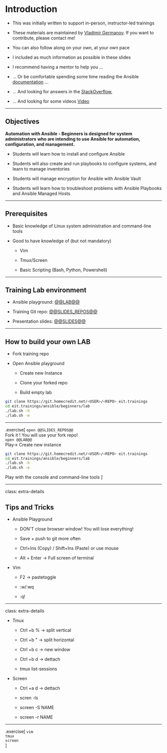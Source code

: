 # Introduction

- This was initially written to support in-person, instructor-led trainings

- These materials are maintained by [Vladimir Germanov](@@TRAINER_PROFILE@@).
  If you want to contribute, please contact me!

- You can also follow along on your own, at your own pace

- I included as much information as possible in these slides

- I recommend having a mentor to help you ...

- ... Or be comfortable spending some time reading the Ansible
 [documentation](https://docs.ansible.com) ...

- ... And looking for answers in the [StackOverflow](http://stackoverflow.com/questions/tagged/ansible),

- ... And looking for some videos [Video](https://www.ansible.com/resources/videos)

---

## Objectives

**Automation with Ansible - Beginners is designed for system administrators**
**who are intending to use Ansible for automation, configuration, and management.**

- Students will learn how to install and configure Ansible

- Students will also create and run playbooks to configure systems, and
learn to manage inventories

- Students will manage encryption for Ansible with Ansible Vault

- Students will learn how to troubleshoot problems with Ansible Playbooks and
Ansible Managed Hosts

---

## Prerequisites

- Basic knowledge of Linux system administration and command-line tools

- Good to have knowledge of (but not mandatory)

  - Vim

  - Tmux/Screen

  - Basic Scripting (Bash, Python, Powershell)

---

## Training Lab environment

- Ansible playground: [@@LAB@@](@LAB@@)

- Training Git repo: [@@SLIDES_REPOS@@](@@SLIDES_REPOS@@)

- Presentation slides: [@@SLIDES@@](@@SLIDES@@)

---

## How to build your own LAB

- Fork training repo

- Open Ansible playground

  - Create new Instance

  - Clone your forked repo

  - Build empty lab

```bash
git clone https://git.homecredit.net/<USER>/<REPO> eit.trainings
cd eit.trainings/ansible/beginners/lab
./lab.sh -h
./lab.sh -e
```

---

.exercise[
```open @@SLIDES_REPOS@@```<br />
Fork it ! You will use your fork repo!<br />
```open @@LAB@@```<br />
Play-> Create new instance
```bash
git clone https://git.homecredit.net/<USER>/<REPO> eit.trainings
cd eit.trainings/ansible/beginners/lab
./lab.sh -h
./lab.sh -e
```
Play with the console and command-line tools
]

---

class: extra-details

## Tips and Tricks

- Ansible Playground

  - DON'T close browser window! You will lose everything!

  - Save + push to git more often

  - Ctrl+Ins (Copy) / Shift+Ins (Paste) or use mouse

  - Alt + Enter -> Full screen of terminal

- Vim

  - F2 -> pastetoggle

  - :w/:wq

  - :q!

---

class: extra-details

- Tmux

  - Ctrl +b % -> split vertical

  - Ctrl +b " -> split horizontal

  - Ctrl +b c -> new window

  - Ctrl +b d -> dettach

  - tmux list-sessions

- Screen

  - Ctrl +a d -> dettach

  - scren -ls

  - screen -S NAME

  - screen -r NAME

---

.exercise[
```vim```<br />
```tmux```<br />
```screen```<br />
]
